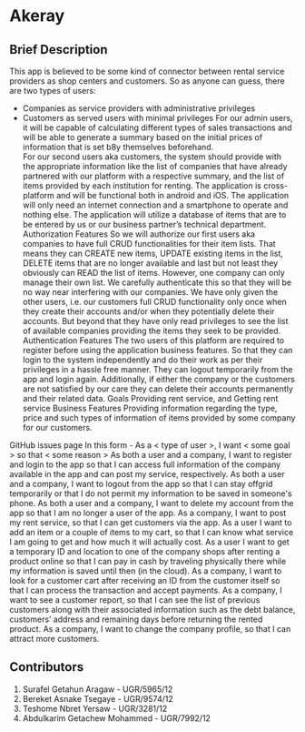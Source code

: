 # Akeray
## Brief Description
This app is believed to be some kind of connector between rental service providers as shop centers and customers. So as anyone can guess, there are two types of users:
* Companies as service providers with administrative privileges
* Customers as served users with minimal privileges
For our admin users, it will be capable of calculating different types of sales transactions and will be able to generate a summary based on the initial prices of information that is set b8y themselves beforehand.    
For our second users aka customers, the system should provide with the appropriate information like the list of companies that have already partnered with our platform with a respective summary, and the list of items provided by each institution for renting.
The application is cross-platform and will be functional both in android and iOS. The application will only need an internet connection and a smartphone to operate and nothing else. 
The application will utilize a database of items that are to be entered by us or our business partner’s technical department.
Authorization Features
So we will authorize our first users aka companies to have full CRUD functionalities for their item lists. That means they can CREATE new items, UPDATE existing items in the list, DELETE items that are no longer available and last but not least they obviously can READ the list of items. However, one company can only manage their own list. We carefully authenticate this so that they will be no way near interfering with our companies. 
We have only given the other users, i.e. our customers full CRUD functionality only once when they create their accounts and/or when they potentially delete their accounts. But beyond that they have only read privileges to see the list of available companies providing the items they seek to be provided.
Authentication Features
The two users of this platform are required to register before using the application business features. So that they can login to the system independently and do their work as per their privileges in a hassle free manner. They can logout temporarily from the app and login again. Additionally, if either the company or the customers are not satisfied by our care they can delete their accounts permanently and their related data.
Goals
Providing rent service, and
Getting rent service
Business Features
Providing information regarding the type, price and such types of information of items provided by some company for our customers.


GitHub issues page
In this form - As a < type of user >, I want < some goal > so that < some reason >
As both a user and a company, I want to register and login to the app so that I can access full information of the company available in the app and can post my service, respectively.
As both a user and a company, I want to logout from the app so that I can stay offgrid temporarily or that I do not permit my information to be saved in someone's phone.
As both a user and a company, I want to delete my account from the app so that I am no longer a user of the app.
As a company, I want to post my rent service, so that I can get customers via the app.
As a user I want to add an item or a couple of items to my cart, so that I can know what service I am going to get and how much it will actually cost.
As a user I want to get a temporary ID and location to one of the company shops after renting a product online so that I can pay in cash by traveling physically there while my information is saved until then (in the cloud).
As a company, I want to look for a customer cart after receiving an ID from the customer itself so that I can process the transaction and accept payments.
As a company, I want to see a customer report, so that I can see the list of previous customers along with their associated information such as the debt balance, customers’ address and remaining days before returning the rented product.
As a company, I want to change the company profile, so that I can attract more customers.

## Contributors
1. Surafel Getahun Aragaw - UGR/5965/12
2. Bereket Asnake Tsegaye - UGR/9574/12
3. Teshome Nbret Yersaw - UGR/3281/12
4. Abdulkarim Getachew Mohammed - UGR/7992/12
